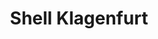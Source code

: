 ---
title: "Shell Klagenfurt"
url: /klagenfurt-am-woerthersee/shell-klagenfurt/
shop: Lebensmittel
---